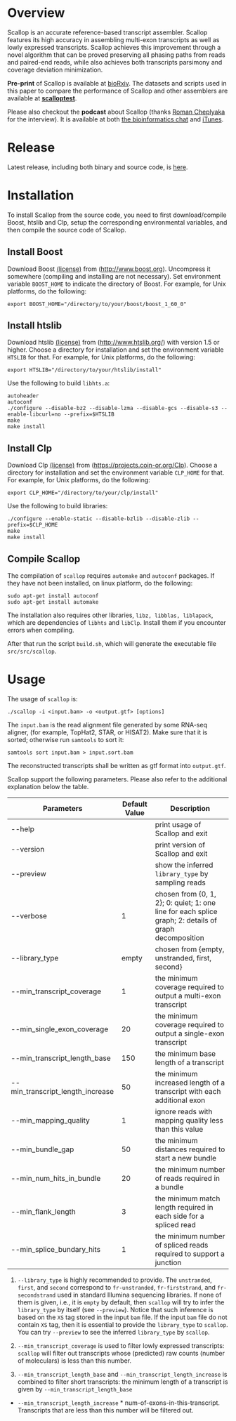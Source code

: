 # Overview
Scallop is an accurate reference-based transcript assembler. Scallop features
its high accuracy in assembling multi-exon transcripts as well as lowly
expressed transcripts. Scallop achieves this improvement through a novel
algorithm that can be proved preserving all phasing paths from reads and paired-end reads,
while also achieves both transcripts parsimony and coverage deviation minimization.

**Pre-print** of Scallop is available at [bioRxiv](http://biorxiv.org/content/early/2017/04/03/123612).
The datasets and scripts used in this paper to compare the performance of Scallop
and other assemblers are available at [**scalloptest**](https://github.com/Kingsford-Group/scalloptest).

Please also checkout the **podcast** about Scallop (thanks [Roman Cheplyaka](https://ro-che.info/) for the interview).
It is available at both [the bioinformatics chat](https://bioinformatics.chat/scallop) and
[iTunes](https://itunes.apple.com/us/podcast/the-bioinformatics-chat/id1227281398). 

# Release
Latest release, including both binary and source code, is [here](https://github.com/Kingsford-Group/scallop/releases/tag/v0.10.1).

# Installation
To install Scallop from the source code, you need to first download/compile 
Boost, htslib and Clp, setup the corresponding environmental variables,
and then compile the source code of Scallop.

## Install Boost
Download Boost [(license)](http://www.boost.org/LICENSE_1_0.txt)
from (http://www.boost.org).
Uncompress it somewhere (compiling and installing are not necessary).
Set environment variable `BOOST_HOME` to indicate the directory of Boost.
For example, for Unix platforms, do the following:
```
export BOOST_HOME="/directory/to/your/boost/boost_1_60_0"
```


## Install htslib
Download htslib [(license)](https://github.com/samtools/htslib/blob/develop/LICENSE)
from (http://www.htslib.org/) with version 1.5 or higher.
Choose a directory for installation and set the environment variable `HTSLIB` for that.
For example, for Unix platforms, do the following:
```
export HTSLIB="/directory/to/your/htslib/install"
```
Use the following to build `libhts.a`:
```
autoheader
autoconf
./configure --disable-bz2 --disable-lzma --disable-gcs --disable-s3 --enable-libcurl=no --prefix=$HTSLIB
make
make install
```


## Install Clp
Download Clp [(license)](https://opensource.org/licenses/eclipse-1.0)
from (https://projects.coin-or.org/Clp). 
Choose a directory for installation and set the environment variable `CLP_HOME` for that.
For example, for Unix platforms, do the following:
```
export CLP_HOME="/directory/to/your/clp/install"
```
Use the following to build libraries:
```
./configure --enable-static --disable-bzlib --disable-zlib --prefix=$CLP_HOME
make
make install
```


## Compile Scallop
The compilation of `scallop` requires `automake` and `autoconf` packages.
If they have not been installed, on linux platform, do the following:
```
sudo apt-get install autoconf
sudo apt-get install automake
```

The installation also requires other libraries, `libz, libblas, liblapack`, 
which are dependencies of `libhts` and
`libClp`. Install them if you encounter errors when compiling.

After that run the script `build.sh`, which will generate the executable file `src/src/scallop`.


# Usage

The usage of `scallop` is:
```
./scallop -i <input.bam> -o <output.gtf> [options]
```

The `input.bam` is the read alignment file generated by some RNA-seq aligner, (for example, TopHat2, STAR, or HISAT2).
Make sure that it is sorted; otherwise run `samtools` to sort it:
```
samtools sort input.bam > input.sort.bam
```

The reconstructed transcripts shall be written as gtf format into `output.gtf`.

Scallop support the following parameters. Please also refer
to the additional explanation below the table.

 Parameters | Default Value | Description
 ------------------------- | ------------- | ----------
 --help  |  | print usage of Scallop and exit
 --version | | print version of Scallop and exit
 --preview | | show the inferred `library_type` by sampling reads
 --verbose | 1 | chosen from {0, 1, 2}; 0: quiet; 1: one line for each splice graph; 2: details of graph decomposition
 --library_type               | empty | chosen from {empty, unstranded, first, second}
 --min_transcript_coverage    | 1 | the minimum coverage required to output a multi-exon transcript
 --min_single_exon_coverage   | 20 | the minimum coverage required to output a single-exon transcript
 --min_transcript_length_base      |150 | the minimum base length of a transcript
 --min_transcript_length_increase  | 50 | the minimum increased length of a transcript with each additional exon
 --min_mapping_quality        | 1 | ignore reads with mapping quality less than this value
 --min_bundle_gap             | 50 | the minimum distances required to start a new bundle
 --min_num_hits_in_bundle     | 20 | the minimum number of reads required in a bundle
 --min_flank_length           | 3 | the minimum match length required in each side for a spliced read
 --min_splice_bundary_hits    | 1 | the minimum number of spliced reads required to support a junction

1. `--library_type` is highly recommended to provide. The `unstranded`, `first`, and `second`
correspond to `fr-unstranded`, `fr-firststrand`, and `fr-secondstrand` used in standard Illumina
sequencing libraries. If none of them is given, i.e., it is `empty` by default, then `scallop`
will try to infer the `library_type` by itself (see `--preview`). Notice that such inference is based
on the `XS` tag stored in the input `bam` file. If the input `bam` file do not contain `XS` tag,
then it is essential to provide the `library_type` to `scallop`. You can try `--preview` to see
the inferred `library_type` by `scallop`.

2. `--min_transcript_coverage` is used to filter lowly expressed transcripts: `scallop` will filter
out transcripts whose (predicted) raw counts (number of moleculars) is less than this number.

3. `--min_transcript_length_base` and `--min_transcript_length_increase` is combined to filter
short transcripts: the minimum length of a transcript is given by `--min_transcript_length_base`
+ `--min_transcript_length_increase` * num-of-exons-in-this-transcript. Transcripts that are less
than this number will be filtered out.
